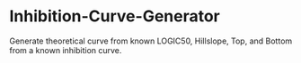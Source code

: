 # Inhibition-Curve-Generator

Generate theoretical curve from known LOGIC50, Hillslope, Top, and Bottom from a known inhibition curve. 
